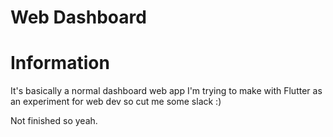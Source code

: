 # Web Dashboard

# Information

It's basically a normal dashboard web app I'm trying to make with Flutter as an experiment for web dev so cut me some slack :)

Not finished so yeah.